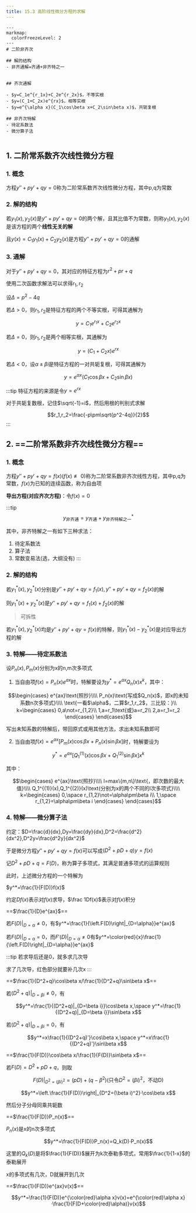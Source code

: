 ```yaml
---
title: 15.3 高阶线性微分方程的求解
---
```


```markmap
---
markmap:
  colorFreezeLevel: 2
---
# 二阶非齐次

## 解的结构
- 非齐通解=齐通+非齐特之一


## 齐次通解

- $y=C_1e^{r_1x}+C_2e^{r_2x}$，不等实根
- $y=(C_1+C_2x)e^{rx}$，相等实根
- $y=e^{\alpha x}(C_1\cos\beta x+C_2\sin\beta x)$，共轭复根

## 非齐次特解
- 待定系数法
- 微分算子法


```


## 1. 二阶常系数齐次线性微分方程

### 1. 概念

方程$y''+py'+qy=0$称为二阶常系数齐次线性微分方程，其中p,q为常数

### 2. 解的结构

若$y_1(x),y_2(x)$是$y''+py'+qy=0$的两个解，且其比值不为常数，则称$y_1(x),y_2(x)$是该方程的两个**线性无关的解**

且$y(x)=C_1y_1(x)+C_2y_2(x)$是方程$y''+py'+qy=0$的通解

### 3. 通解

对于$y''+py'+qy=0$，其对应的特征方程为$r^2+pr+q$

使用二次函数求解法可以求得$r_1,r_2$

设$\Delta=p^2-4q$

若$\Delta>0$，则$r_1,r_2$是特征方程的两个不等实根，可得其通解为

$$y=C_1e^{r_1x}+C_2e^{r_2x}$$

若$\Delta=0$，则$r_1,r_2$是两个相等实根，其通解为

$$y=(C_1+C_2x)e^{rx}$$

若$\Delta<0$，设$\alpha\pm\beta i$是特征方程的一对共轭复根，可得其通解为

$$y=e^{\alpha x}(C_1\cos\beta x+C_2\sin\beta x)$$

:::tip
特征方程的来源是令$y=e^{rx}$

对于共轭复数根，记住$\sqrt{-1}=i$，然后用根的判别式求解

$$r_1,r_2=\frac{-p\pm\sqrt{p^2-4q}}{2}$$
:::

## 2. ==二阶常系数非齐次线性微分方程==

### 1. 概念

方程$y''+py'+qy=f(x)(f(x)\not\equiv 0)$称为二阶常系数非齐次线性方程，其中p,q为常数，$f(x)$为已知的连续函数，称为自由项

**导出方程(对应齐次方程)**：令$f(x)=0$

:::tip
$$y_{\text{非齐通}}=y_{\text{齐通}}+y^*_{\text{非齐特解之一}}$$

其中，非齐特解之一有如下三种求法：

1. 待定系数法
2. 算子法
3. 常数变易法(选，大纲没有)
:::

### 2. 解的结构



若$y_1^*(x),y_2^*(x)$分别是$y''+py'+qy=f_1(x),y''+py'+qy=f_2(x)$的解

则$y_1^*(x)+y_2^*(x)$是$y''+py'+qy=f_1(x)+f_2(x)$的解

>可拆性

若$y_1^*(x),y_2^*(x)$均是$y''+py'+qy=f(x)$的特解，则$y_1^*(x)-y_2^*(x)$是对应导出方程的解

### 3. 特解——待定系数法

设$P_n(x),P_m(x)$分别为x的n,m次多项式

1. 当自由项$f(x)=P_n(x)e^{ax}$时，特解要设为$y^*=e^{ax}Q_n(x)x^k$，其中：

$$\begin{cases}
    e^{ax}\text{照抄}\\\\
    P_n(x)\text{写成$Q_n(x)$，即x的未知系数n次多项式}\\\\
    \text{一看$\alpha$，二算$r_1,r_2$，三比较：}\\
    k=\begin{cases}
        0,a\not=r_{1,2}\\
        1,a=r_1\text{或}a=r_2\\
        2,a=r_1=r_2
    \end{cases}
\end{cases}$$

写出未知系数的特解后，带回原式或用其他方法，求出未知系数即可

2. 当自由项$f(x)=e^{ax}[P_m(x)\cos\beta x+P_n(x)\sin\beta x]$时，特解要设为

$$y^*=e^{ax}[Q_1^{(1)}(x)\cos\beta x+Q_1^{(2)}\sin\beta x]x^k$$

其中：

$$\begin{cases}
    e^{ax}\text{照抄}\\\\
    l=max\{m,n\}\text{，即次数的最大值}\\\\
    Q_1^{(1)}(x),Q_1^{(2)}(x)\text{分别为x的两个不同的l次多项式}\\\\
    k=\begin{cases}
        0,\space r_{1,2}\not=\alpha\pm\beta i\\
        1,\space r_{1,2}=\alpha\pm\beta i
    \end{cases}
\end{cases}$$

### 4. 特解——微分算子法

约定：$D=\frac{d}{dx},Dy=\frac{dy}{dx},D^2=\frac{d^2}{dx^2},D^2y=\frac{d^2y}{dx^2}$

于是微分方程$y''+py'+qy=f(x)$可以写成$(D^2+pD+q)y=f(x)$

记$D^2+pD+q=F(D)$，称为算子多项式，其满足普通多项式的运算规则

此时，上述微分方程的一个特解为

$y^*=\frac{1}{F(D)}f(x)$

约定$Df(x)$表示对$f(x)$求导，$\frac 1Df(x)$表示对$f(x)$积分

==$\frac{1}{D}e^{ax}$==

若$F(D)|_{D=\alpha}\not=0$，有$y^*=\frac{1}{\left.F(D)\right|_{D=\alpha}}e^{ax}$

若$F(D)|_{D=\alpha}=0$，而$F'(D)|_{D=\alpha}\not=0$有$y^*=\color{red}{x}\frac{1}{\left.F(D)\right|_{D=\alpha}}e^{ax}$

:::tip
若求导后还是0，就多求几次导

求了几次导，红色部分就要补几次x
:::

==$\frac{1}{D^2+q}\cos\beta x/\frac{1}{D^2+q}\sin\beta x$==

若$(D^2+q)|_{D=\beta i}\not=0$，有

$$y^*=\frac{1}{(D^2+q)|_{D=\beta i}}\cos\beta x,\space y^*=\frac{1}{(D^2+q)|_{D=\beta i}}\sin\beta x$$

若$(D^2+q)|_{D=\beta i}=0$，有

$$y^*=x\frac{1}{(D^2+q)'}\cos\beta x,\space y^*=x\frac{1}{(D^2+q)'}\sin\beta x$$


==$\frac{1}{F(D)}\cos\beta x/\frac{1}{F(D)}\sin\beta x$==

若$F(D)=D^2+pD+q$，则取

$$F(D)|_{D^2=(\beta i)^2}=(pD)+(q-\beta^2) \text{(只令$D^2=(\beta i)^2$，不动D)}$$

$$y^*=\left.\frac{1}{F(D)}\right|_{D^2=(\beta i)^2}·\cos\beta x$$

然后分子分母同乘共轭数

==$\frac{1}{F(D)}P_n(x)$==

$P_n(x)$是x的n次多项式

$$y^*=\frac{1}{F(D)}P_n(x)=Q_k(D)·P_n(x)$$

这里的$Q_k(D)$是将$\frac{1}{F(D)}$展开为k次泰勒多项式，常用$\frac{1}{1-x}$的泰勒展开

x的多项式有几次，D就展开到几次

==$\frac{1}{F(D)}e^{ax}v(x)$==

$$y^*=\frac{1}{F(D)}e^{\color{red}\alpha x}v(x)=e^{\color{red}\alpha x}·\frac{1}{F(D+\color{red}\alpha)}v(x)$$


















